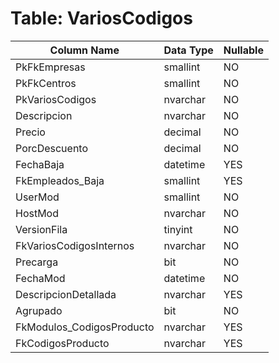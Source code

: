 # Table: VariosCodigos

| Column Name | Data Type | Nullable |
|-------------|-----------|----------|
| PkFkEmpresas | smallint | NO |
| PkFkCentros | smallint | NO |
| PkVariosCodigos | nvarchar | NO |
| Descripcion | nvarchar | NO |
| Precio | decimal | NO |
| PorcDescuento | decimal | NO |
| FechaBaja | datetime | YES |
| FkEmpleados_Baja | smallint | YES |
| UserMod | smallint | NO |
| HostMod | nvarchar | NO |
| VersionFila | tinyint | NO |
| FkVariosCodigosInternos | nvarchar | NO |
| Precarga | bit | NO |
| FechaMod | datetime | NO |
| DescripcionDetallada | nvarchar | YES |
| Agrupado | bit | NO |
| FkModulos_CodigosProducto | nvarchar | YES |
| FkCodigosProducto | nvarchar | YES |
